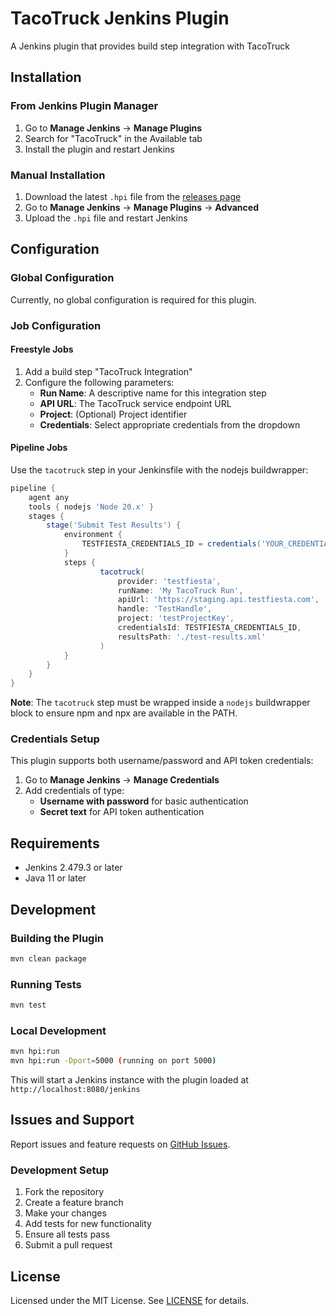 # TacoTruck Jenkins Plugin

A Jenkins plugin that provides build step integration with TacoTruck

## Installation

### From Jenkins Plugin Manager

1. Go to **Manage Jenkins** → **Manage Plugins**
2. Search for "TacoTruck" in the Available tab
3. Install the plugin and restart Jenkins

### Manual Installation

1. Download the latest `.hpi` file from the [releases page](https://github.com/testfiesta/tacotruck-jenkins-plugin/releases)
2. Go to **Manage Jenkins** → **Manage Plugins** → **Advanced**
3. Upload the `.hpi` file and restart Jenkins

## Configuration

### Global Configuration

Currently, no global configuration is required for this plugin.

### Job Configuration

#### Freestyle Jobs

1. Add a build step "TacoTruck Integration"
2. Configure the following parameters:
   - **Run Name**: A descriptive name for this integration step
   - **API URL**: The TacoTruck service endpoint URL
   - **Project**: (Optional) Project identifier
   - **Credentials**: Select appropriate credentials from the dropdown

#### Pipeline Jobs

Use the `tacotruck` step in your Jenkinsfile with the nodejs buildwrapper:

```groovy
pipeline {
    agent any
    tools { nodejs 'Node 20.x' }
    stages {
        stage('Submit Test Results') {
            environment {
                TESTFIESTA_CREDENTIALS_ID = credentials('YOUR_CREDENTIALS_ID')
            }
            steps {
                    tacotruck(
                        provider: 'testfiesta',
                        runName: 'My TacoTruck Run',
                        apiUrl: 'https://staging.api.testfiesta.com',
                        handle: 'TestHandle',
                        project: 'testProjectKey',
                        credentialsId: TESTFIESTA_CREDENTIALS_ID,
                        resultsPath: './test-results.xml'
                    )
            }
        }
    }
}
```

**Note**: The `tacotruck` step must be wrapped inside a `nodejs` buildwrapper block to ensure npm and npx are available in the PATH.

### Credentials Setup

This plugin supports both username/password and API token credentials:

1. Go to **Manage Jenkins** → **Manage Credentials**
2. Add credentials of type:
   - **Username with password** for basic authentication
   - **Secret text** for API token authentication

## Requirements

- Jenkins 2.479.3 or later
- Java 11 or later

## Development

### Building the Plugin

```bash
mvn clean package
```

### Running Tests

```bash
mvn test
```

### Local Development

```bash
mvn hpi:run
mvn hpi:run -Dport=5000 (running on port 5000)
```

This will start a Jenkins instance with the plugin loaded at `http://localhost:8080/jenkins`

## Issues and Support

Report issues and feature requests on [GitHub Issues](https://github.com/testfiesta/tacotruck-jenkins-plugin/issues).

### Development Setup

1. Fork the repository
2. Create a feature branch
3. Make your changes
4. Add tests for new functionality
5. Ensure all tests pass
6. Submit a pull request

## License

Licensed under the MIT License. See [LICENSE](LICENSE.md) for details.
